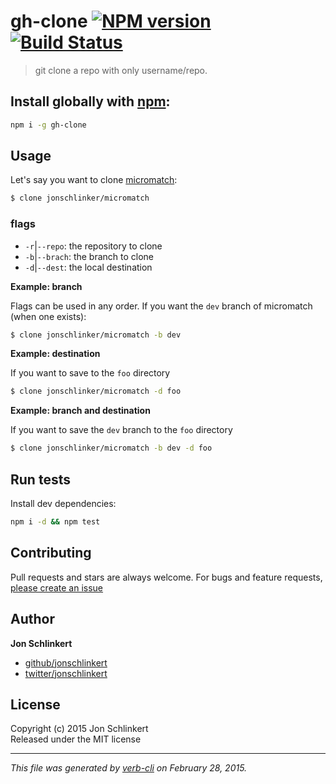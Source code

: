 # gh-clone [![NPM version](https://badge.fury.io/js/gh-clone.svg)](http://badge.fury.io/js/gh-clone)  [![Build Status](https://travis-ci.org/jonschlinkert/gh-clone.svg)](https://travis-ci.org/jonschlinkert/gh-clone) 

> git clone a repo with only username/repo.

## Install globally with [npm](npmjs.org):

```bash
npm i -g gh-clone
```

## Usage

Let's say you want to clone [micromatch](https://github.com/jonschlinker/micromatch):

```bash
$ clone jonschlinker/micromatch
```

### flags

* `-r`|`--repo`: the repository to clone
* `-b`|`--brach`: the branch to clone
* `-d`|`--dest`: the local destination

**Example: branch**

Flags can be used in any order. If you want the `dev` branch of micromatch (when one exists):

```bash
$ clone jonschlinker/micromatch -b dev
```

**Example: destination**

If you want to save to the `foo` directory

```bash
$ clone jonschlinker/micromatch -d foo
```

**Example: branch and destination**

If you want to save the `dev` branch to the `foo` directory

```bash
$ clone jonschlinker/micromatch -b dev -d foo
```

## Run tests

Install dev dependencies:

```bash
npm i -d && npm test
```

## Contributing
Pull requests and stars are always welcome. For bugs and feature requests, [please create an issue](https://github.com/jonschlinkert/gh-clone/issues)

## Author

**Jon Schlinkert**
 
+ [github/jonschlinkert](https://github.com/jonschlinkert)
+ [twitter/jonschlinkert](http://twitter.com/jonschlinkert) 

## License
Copyright (c) 2015 Jon Schlinkert  
Released under the MIT license

***

_This file was generated by [verb-cli](https://github.com/assemble/verb-cli) on February 28, 2015._
